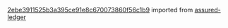 [2ebe3911525b3a395ce91e8c670073860f56c1b9](https://github.com/insolar/assured-ledger/commit/2ebe3911525b3a395ce91e8c670073860f56c1b9) imported from [assured-ledger](https://github.com/insolar/assured-ledger)
